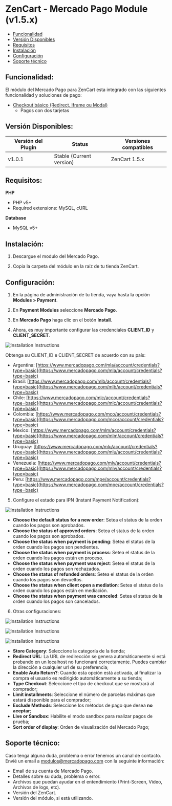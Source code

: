 # ZenCart - Mercado Pago Module (v1.5.x)

* [Funcionalidad](#features)
* [Versión Disponibles](#available_versions)
* [Requisitos](#requirements)
* [Instalación](#installation)
* [Configuración](#setup)
* [Soporte técnico](#Soporte-técnico)


<a name="features"></a>
## Funcionalidad: ##

El módulo del Mercado Pago para ZenCart esta integrado con las siguientes funcionalidad y soluciones de pago:

* [Checkout básico (Redirect, Iframe ou Modal)](https://www.mercadopago.com.ar/developers/es/solutions/payments/basic-checkout/receive-payments/)
    * Pagos con dos tarjetas


<a name="available_versions"></a>
## Versión Disponibles: ##

Versión del Plugin | Status | Versiones compatibles
-------------- | ------ | -------------------
v1.0.1 | Stable (Current version) | ZenCart 1.5.x


<a name="requirements"></a>
## Requisitos: ##

**PHP**

* PHP v5+
* Required extensions: MySQL, cURL

**Database**

* MySQL v5+

<a name="installation"></a>
## Instalación: ##

1. Descargue el modulo del Mercado Pago.

2. Copia la carpeta del módulo en la raíz de tu tienda ZenCart.

<a name="setup"></a>
## Configuración: ##

1. En la página de administración de tu tienda, vaya hasta la opción **Modules > Payment**.

2. En **Payment Modules** seleccione **Mercado Pago**.

3. En **Mercado Pago** haga clic en el botón **Install**.

4. Ahora, es muy importante configurar las credenciales **CLIENT_ID** y **CLIENT_SECRET**.

  ![Installation Instructions](/images/zencart-credentials.png) <br />

Obtenga su CLIENT_ID e CLIENT_SECRET de acuerdo con su país:

  * Argentina: [https://www.mercadopago.com/mla/account/credentials?type=basic](https://www.mercadopago.com/mla/account/credentials?type=basic)
  * Brasil: [https://www.mercadopago.com/mlb/account/credentials?type=basic](https://www.mercadopago.com/mlb/account/credentials?type=basic)
  * Chile: [https://www.mercadopago.com/mlc/account/credentials?type=basic](https://www.mercadopago.com/mlc/account/credentials?type=basic)
  * Colombia: [https://www.mercadopago.com/mco/account/credentials?type=basic](https://www.mercadopago.com/mco/account/credentials?type=basic)
  * Mexico: [https://www.mercadopago.com/mlm/account/credentials?type=basic](https://www.mercadopago.com/mlm/account/credentials?type=basic)
  * Uruguay: [https://www.mercadopago.com/mlu/account/credentials?type=basic](https://www.mercadopago.com/mlu/account/credentials?type=basic)
  * Venezuela: [https://www.mercadopago.com/mlv/account/credentials?type=basic](https://www.mercadopago.com/mlv/account/credentials?type=basic)
  * Peru: [https://www.mercadopago.com/mpe/account/credentials?type=basic](https://www.mercadopago.com/mpe/account/credentials?type=basic)

5. Configure el estado para IPN (Instant Payment Notification):

  ![Installation Instructions](/images/zencart-notification.png) <br />

  * **Choose the default status for a new order**: Setea el status de la orden cuando los pagos son aprobados.
  * **Choose the status of approved orders**: Setea el status de la orden cuando los pagos son aprobados.
  * **Choose the status when payment is pending**: Setea el status de la orden cuando los pagos son pendientes.
  * **Choose the status when payment is process**: Setea el status de la orden cuando los pagos están en proceso.
  * **Choose the status when payment was reject**: Setea el status de la orden cuando los pagos son rechazados.
  * **Choose the status of refunded orders**: Setea el status de la orden cuando los pagos son devueltos.
  * **Choose the status when client open a mediation**: Setea el status de la orden cuando los pagos están en mediación.
  * **Choose the status when payment was canceled**: Setea el status de la orden cuando los pagos son cancelados.

6. Otras configuraciones: <br/>

![Installation Instructions](/images/zencart-other_config_1.png) <br />

![Installation Instructions](/images/zencart-other_config_2.png) <br />

![Installation Instructions](/images/zencart-other_config_3.png) <br />

  * **Store Category**: Seleccione la categoría de la tienda;
  * **Redirect URL**: La  URL de redirección se genera automáticamente si está probando en un localhost no funcionará correctamente. Puedes cambiar la dirección a cualquier url de su preferencia;
  * **Enable Auto Return?**: Cuando esta opción está activada, al finalizar la compra el usuario es redirigido automáticamente a su tienda;
  * **Type Checkout**: Seleccione el tipo de checkout que se mostrará al comprador;
  * **Limit installments**: Seleccione el número de parcelas máximas que estará disponible para el comprador;
  * **Exclude Methods**: Seleccione los métodos de pago que desea **no aceptar**;
  * **Live or Sandbox**: Habilite el modo sandbox para realizar pagos de prueba;
  * **Sort order of display**: Orden de visualización del Mercado Pago;

<a name="Soporte-técnico"></a>
## Soporte técnico: ##

Caso tenga alguna duda, problema o error tenemos un canal de contacto.
Envié un email a modulos@mercadopago.com con la seguinte información:

* Email de su cuenta de Mercado Pago.
* Detalles sobre su duda, problema o error.
* Archivos que puedan ayudar en el entendimiento (Print-Screen, Video, Archivos de logs, etc).
* Versión del ZenCart.
* Versión del módulo, si está utilizando.
